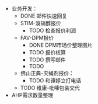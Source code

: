 - 业务开发：
	- DONE 邮件快速回复
	- STIM-溴硝醇报价
		- TODO 检查报价利润
	- FAV-DPM报价
		- DONE DPM市场价整理图片
		- TODO 报价核算
		- TODO 撰写邮件
		- TODO
	- 佛山正典-灭蝇剂报价：
		- TODO 和谭婷立打电话
	- TODO 维康-吡嗪包装交代
- AHP需求数量整理